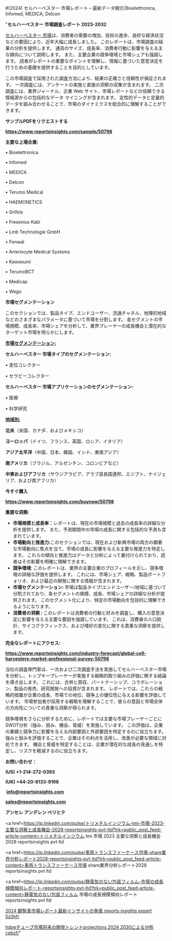 #(2024) セルハーベスター 市場レポート – 最新データ開示|Bioelettronica, Infomed, MEDICA, Delcon

"<strong>セルハーベスター 市場調査レポート 2023-2032</strong>

<a href=https://www.reportsinsights.com/sample/50798>セルハーベスター 市場</a>は、消費者の需要の増加、技術の進歩、良好な経済状況などの要因により、近年大幅に成長しました。 このレポートは、市場調査の結果の分析を提供します。 通貨のサイズ、成長率、消費者行動に影響を与える主な傾向について説明します。 また、主要企業の競争環境と市場シェアも強調します。 読者がレポートの重要なポイントを理解し、情報に基づいた意思決定を行うための基礎を提供することを目的としています。

この市場調査で採用された調査方法により、結果の正確さと信頼性が保証されます。 一次調査には、アンケートの実施と直接の洞察の収集が含まれます。 二次調査には、業界ジャーナル、企業 Web サイト、市場レポートなどの信頼できる情報源からの包括的なデータ マイニングが含まれます。 定性的データと定量的データを組み合わせることで、市場のダイナミクスを総合的に理解することができます。

<strong><b>サンプルPDFをリクエストする</b></strong>

<a href=https://www.reportsinsights.com/sample/50798><strong><u>https://www.reportsinsights.com/sample/50798</u></strong></a>

<strong>主要な上場企業:</strong>

• Bioelettronica

• Infomed

• MEDICA

• Delcon

• Terumo Medical

• HAEMONETICS

• Grifols

• Fresenius Kabi

• Lmb Technologie GmbH

• Fenwal

• Arteriocyte Medical Systems

• Kawasumi

• TerumoBCT

• Medicap

• Wego

<strong>市場セグメンテーション</strong>

このセクションでは、製品タイプ、エンドユーザー、流通チャネル、地理的地域などのさまざまなパラメータに基づいて市場を分割します。 各セグメントの市場規模、成長率、市場シェアを分析して、業界プレーヤーの成長機会と潜在的なターゲット市場を明らかにします。

<strong><u>市場セグメンテーション</u></strong><strong><u>:</u></strong>

<strong>セルハーベスター 市場タイプのセグメンテーション:</strong>

• 変位コレクター

• セラピーコレクター

<strong>セルハーベスター 市場アプリケーションのセグメンテーション:</strong>

• 医療

• 科学研究

<strong><u>地域別</u></strong><strong><u>:</u></strong>

<strong>北米</strong>（米国、カナダ、およびメキシコ）

<strong>ヨーロッパ</strong>（ドイツ、フランス、英国、ロシア、イタリア）

<strong>アジア太平洋</strong>（中国、日本、韓国、インド、東南アジア）

<strong>南アメリカ</strong>（ブラジル、アルゼンチン、コロンビアなど）

<strong>中東およびアフリカ</strong>（サウジアラビア、アラブ首長国連邦、エジプト、ナイジェリア、および南アフリカ）

<strong>今すぐ購入</strong>

<a href=https://www.reportsinsights.com/buynow/50798><strong><u>https://www.reportsinsights.com/buynow/50798</u></strong></a>

<strong>重要な洞察:</strong>
<ul>
  <li><strong>市場規模と成長率：</strong>レポートは、現在の市場規模と過去の成長率の詳細な分析を提供します。 また、予測期間中の市場の成長に関する包括的な予測も含まれています。</li>
  <li><strong>市場動向と推進力:</strong>このセクションでは、現在および新興市場の両方の顕著な市場動向に焦点を当て、市場の成長に影響を与える主要な推進力を特定します。 これらの傾向と推進力はデータと分析によって裏付けられており、読者はその影響を明確に理解できます。</li>
  <li><strong>競争環境</strong>: このレポートは、業界の主要企業のプロフィールを示し、競争環境の詳細な評価を提供します。 これには、市場シェア、戦略、製品ポートフォリオ、および最近の開発に関する情報が含まれます。</li>
  <li><strong>市場セグメンテーション: </strong>市場は製品タイプ/エンドユーザー/地域に基づいて分割されており、各セグメントの規模、成長、市場シェアの詳細な分析が提供されます。 このセグメント化により、特定の市場動向を包括的に理解できるようになります。</li>
  <li><strong>消費者の洞察 : </strong>このレポートは消費者の行動と好みを調査し、購入の意思決定に影響を与える主要な要因を強調しています。 これは、消費者の人口統計、サイコグラフィックス、および嗜好の変化に関する貴重な洞察を提供します。</li>
</ul>
<strong>完全なレポートにアクセス:</strong>

<a href=https://www.reportsinsights.com/industry-forecast/global-cell-harvesters-market-professional-survey-50798><strong><u><b>https://www.reportsinsights.com/industry-forecast/global-cell-harvesters-market-professional-survey-50798</b></u></strong></a>

当社の調査専門家は、一次および二次調査手法を実施してセルハーベスター市場を分析し、トップキープレーヤーが実施する戦略的取り組みの評価に関する結論を導き出します。 これには、合併と買収、パートナーシップ、コラボレーション、製品の発売、研究開発への投資が含まれます。 レポートでは、これらの戦略的措置が企業の成長、市場での地位、競争上の優位性に与える影響を評価しています。 市場参加者が採用する戦略を理解することで、彼らの意図と市場全体の方向性についての貴重な洞察が得られます。

競争環境をさらに分析するために、レポートでは主要な市場プレーヤーごとにSWOT分析（強み、弱み、機会、脅威）を実施しています。 この評価は、企業の業績と競争力に影響を与える内部要因と外部要因を特定するのに役立ちます。 強みと弱みを評価することで、企業はその利点を活用し、改善が必要な領域に対処できます。 機会と脅威を特定することは、企業が潜在的な成長の見通しを特定し、リスクを軽減するのに役立ちます。

<strong>お問い合わせ：</strong>

<strong>(US) +1-214-272-0393</strong>

<strong>(UK) +44-20-8133-9198</strong>

<strong> </strong><a href=info@reportsinsights.com><strong><u>info@reportsinsights.com</u></strong></a>

<a href=sales@reportsinsights.com><strong><u>sales@reportsinsights.com</u></strong></a>

<strong>アンセレ アンデレン ベリヒテ</strong>

<a href=https://jp.linkedin.com/pulse/トリメチルインジウム-tmi-市場-2023-主要な洞察と成長機会-2028-reportsinsights-pvt-ltd?trk=public_post_feed-article-content>トリメチルインジウム tmi 市場 2023 主要な洞察と成長機会 2028 reportsinsights pvt ltd</a>

<a href=https://jp.linkedin.com/pulse/車両トランスファーケース市場-share業界分析レポート2028-reportsinsights-pvt-ltd?trk=public_post_feed-article-content>車両トランスファーケース市場 share業界分析レポート2028 reportsinsights pvt ltd</a>

<a href=https://jp.linkedin.com/pulse/静電気のない包装フィルム-市場の成長規模傾向レポート-reportsinsights-pvt-ltd?trk=public_post_feed-article-content>静電気のない包装フィルム 市場の成長規模傾向レポート reportsinsights pvt ltd</a>

<a href=https://www.linkedin.com/pulse/2024-観覧車市場レポート最新インサイトの発表-reports-insights-expert-5z0hf/>2024 観覧車市場レポート最新インサイトの発表 reports insights expert 5z0hf/</a>

<a href=https://www.linkedin.com/pulse/hdpeチューブ市場将来の開発トレンドprojections-2024-2030による分析-cpbzf/>hdpeチューブ市場将来の開発トレンドprojections 2024 2030による分析 cpbzf/</a>"

